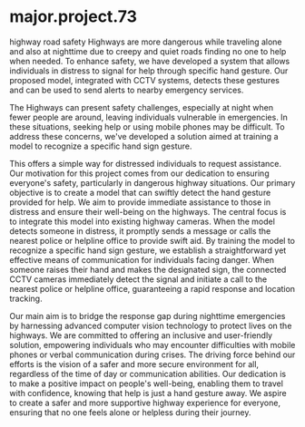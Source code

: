 # major.project.73
highway road safety
Highways are more dangerous while traveling alone and also at nighttime due to creepy and quiet roads finding no one to help when needed. To enhance safety, we have developed a system that allows individuals in distress to signal for help through specific hand gesture. Our proposed model, integrated with CCTV systems, detects these gestures and can be used to send alerts to nearby emergency services.

The Highways can present safety challenges, especially at night when fewer people are around, leaving individuals vulnerable in emergencies. In these situations, seeking help or using mobile phones may be difficult. To address these concerns, we've developed a solution aimed at training a model to recognize a specific hand sign gesture.

This offers a simple way for distressed individuals to request assistance. Our motivation for this project comes from our dedication to ensuring everyone's safety, particularly in dangerous highway situations. Our primary objective is to create a model that can swiftly detect the hand gesture provided for help. We aim to provide immediate assistance to those in distress and ensure their well-being on the highways. The central focus is to integrate this model into existing highway cameras. When the model detects someone in distress, it promptly sends a message or calls the nearest police or helpline office to provide swift aid. By training the model to recognize a specific hand sign gesture, we establish a straightforward yet effective means of communication for individuals facing danger. When someone raises their hand and makes the designated sign, the connected CCTV cameras immediately detect the signal and initiate a call to the nearest police or helpline office, guaranteeing a rapid response and location tracking. 

Our main aim is to bridge the response gap during nighttime emergencies by harnessing advanced computer vision technology to protect lives on the highways. We are committed to offering an inclusive and user-friendly solution, empowering individuals who may encounter difficulties with mobile phones or verbal communication during crises. The driving force behind our efforts is the vision of a safer and more secure environment for all, regardless of the time of day or communication abilities. Our dedication is to make a positive impact on people's well-being, enabling them to travel with confidence, knowing that help is just a hand gesture away. We aspire to create a safer and more supportive highway experience for everyone, ensuring that no one feels alone or helpless during their journey.
